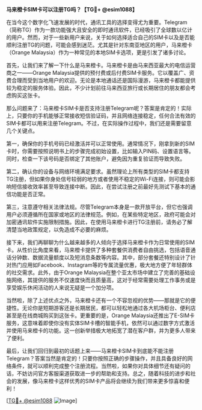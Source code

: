**马来橙卡SIM卡可以注册TG吗？【TG💪+ @esim1088】**

在当今这个数字化飞速发展的时代，通讯工具的选择变得尤为重要。Telegram（简称TG）作为一款功能强大且安全的即时通讯软件，已经吸引了全球数以亿计的用户。然而，对于一些新用户来说，关于如何选择适合自己的SIM卡以及是否能顺利注册TG的问题，可能会感到迷茫。尤其是针对东南亚地区的用户，马来橙卡（Orange Malaysia）作为一种常见的本地SIM卡选项，更是引发了诸多讨论。

首先，让我们来了解一下什么是马来橙卡。马来橙卡是由马来西亚最大的电信运营商之一——Orange Malaysia提供的预付费或后付费SIM卡服务。它以覆盖广、资费合理而受到当地用户的欢迎。无论是本地通话还是国际漫游，马来橙卡都能提供较为稳定的服务体验。因此，不少计划前往马来西亚旅行或长期居住的朋友都会考虑购买这张卡。

那么问题来了：马来橙卡SIM卡是否支持注册Telegram呢？答案是肯定的！实际上，只要你的手机能够正常接收短信验证码，并且网络连接稳定，任何合法有效的SIM卡都可以用来注册Telegram。不过，在实际操作过程中，我们还是需要留意几个关键点。

第一，确保你的手机号码已经激活并可以正常使用。通常情况下，刚拿到新的SIM卡时，你需要按照说明书上的步骤完成初始设置，比如输入PIN码、设置语言等。同时，检查一下该号码是否绑定了其他账户，避免因为重复验证而导致失败。

第二，确认你的设备与网络环境满足要求。虽然理论上所有类型的SIM卡都支持TG注册，但如果你身处信号较弱的地方或者使用不稳定的Wi-Fi连接，则可能会影响短信接收效率甚至导致连接中断。因此，在尝试注册之前最好先测试下基本的通信功能是否正常。

第三，注意遵守相关法律法规。尽管Telegram本身是一款开放平台，但它也强调用户必须遵循所在国家或地区的法律规范。例如，在某些特定地区，政府可能会对加密通讯软件实施限制措施。因此，在使用马来橙卡进行TG注册前，请务必了解清楚当地政策规定，以免造成不必要的麻烦。

接下来，我们再聊聊为什么越来越多的人倾向于选择马来橙卡作为日常使用的SIM卡。从性价比角度来看，马来橙卡提供了多种套餐供消费者自由挑选，包括语音通话分钟数、数据流量额度以及短消息条数等内容。其中，部分套餐还特别设计了针对热门应用如Facebook、Instagram等的专属流量优惠，极大地方便了年轻群体的社交需求。此外，由于Orange Malaysia在整个亚太市场中建立了完善的基础设施网络，其提供的服务不仅速度快而且质量高，这对于经常需要处理工作事务或是享受娱乐休闲活动的人来说无疑是一个加分项。

当然啦，除了上述优点之外，马来橙卡还有一个不容忽视的优势——那就是它的便捷性。无论你是短期游客还是长期居民，都可以轻松地通过各大机场柜台、便利店甚至是在线商城购买到这张卡。更重要的是，Orange Malaysia还推出了E-SIM卡服务，这意味着即使你没有实体SIM卡槽的智能手机，依然可以通过数字方式激活并使用马来橙卡的功能。这一创新举措极大地拓宽了潜在客户群，并为更多人带来了便利。

最后，让我们回归到最初的话题上来——马来橙卡SIM卡到底能不能注册Telegram？答案当然是肯定的！只要你按照正确的步骤操作，并且具备良好的网络条件，就可以顺利完成整个注册流程。当然啦，如果你对具体细节还有疑问的话，不妨访问官方客服渠道获取进一步的帮助和支持。总之，随着科技的进步和社会的发展，像马来橙卡这样优秀的SIM卡产品将会继续为我们带来更多惊喜和便利！

[[TG💪+ @esim1088](https://t.me/s/esim1088) ![Image](https://i.postimg.cc/4NQfJmqS/Snipaste-2025-05-13-00-14-12.png)]